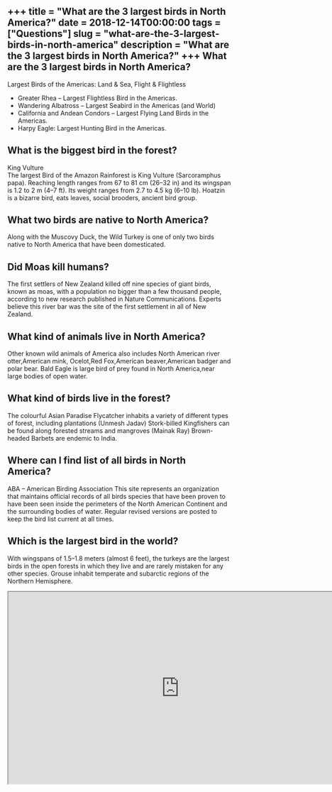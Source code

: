 +++
title = "What are the 3 largest birds in North America?"
date = 2018-12-14T00:00:00
tags = ["Questions"]
slug = "what-are-the-3-largest-birds-in-north-america"
description = "What are the 3 largest birds in North America?"
+++
What are the 3 largest birds in North America?
----------------------------------------------

Largest Birds of the Americas: Land &amp; Sea, Flight &amp; Flightless

- Greater Rhea – Largest Flightless Bird in the Americas.
- Wandering Albatross – Largest Seabird in the Americas (and World)
- California and Andean Condors – Largest Flying Land Birds in the Americas.
- Harpy Eagle: Largest Hunting Bird in the Americas.

What is the biggest bird in the forest?
---------------------------------------

King Vulture  
The largest Bird of the Amazon Rainforest is King Vulture (Sarcoramphus papa). Reaching length ranges from 67 to 81 cm (26–32 in) and its wingspan is 1.2 to 2 m (4–7 ft). Its weight ranges from 2.7 to 4.5 kg (6–10 lb). Hoatzin is a bizarre bird, eats leaves, social brooders, ancient bird group.

What two birds are native to North America?
-------------------------------------------

Along with the Muscovy Duck, the Wild Turkey is one of only two birds native to North America that have been domesticated.

Did Moas kill humans?
---------------------

The first settlers of New Zealand killed off nine species of giant birds, known as moas, with a population no bigger than a few thousand people, according to new research published in Nature Communications. Experts believe this river bar was the site of the first settlement in all of New Zealand.

What kind of animals live in North America?
-------------------------------------------

Other known wild animals of America also includes North American river otter,American mink, Ocelot,Red Fox,American beaver,American badger and polar bear. Bald Eagle is large bird of prey found in North America,near large bodies of open water.

What kind of birds live in the forest?
--------------------------------------

The colourful Asian Paradise Flycatcher inhabits a variety of different types of forest, including plantations (Unmesh Jadav) Stork-billed Kingfishers can be found along forested streams and mangroves (Mainak Ray) Brown-headed Barbets are endemic to India.

Where can I find list of all birds in North America?
----------------------------------------------------

ABA – American Birding Association This site represents an organization that maintains official records of all birds species that have been proven to have been seen inside the perimeters of the North American Continent and the surrounding bodies of water. Regular revised versions are posted to keep the bird list current at all times.

Which is the largest bird in the world?
---------------------------------------

With wingspans of 1.5–1.8 meters (almost 6 feet), the turkeys are the largest birds in the open forests in which they live and are rarely mistaken for any other species. Grouse inhabit temperate and subarctic regions of the Northern Hemisphere.

<iframe allow="accelerometer; autoplay; clipboard-write; encrypted-media; gyroscope; picture-in-picture" allowfullscreen="" class="__youtube_prefs__  epyt-is-override  no-lazyload" data-no-lazy="1" data-origheight="433" data-origwidth="770" data-skipgform_ajax_framebjll="" height="433" id="_ytid_54253" loading="lazy" src="https://www.youtube.com/embed/3nYgs69Q9FQ?enablejsapi=1&autoplay=0&cc_load_policy=0&cc_lang_pref=&iv_load_policy=1&loop=0&modestbranding=0&rel=1&fs=1&playsinline=0&autohide=2&theme=dark&color=red&controls=1&" title="YouTube player" width="770"></iframe>